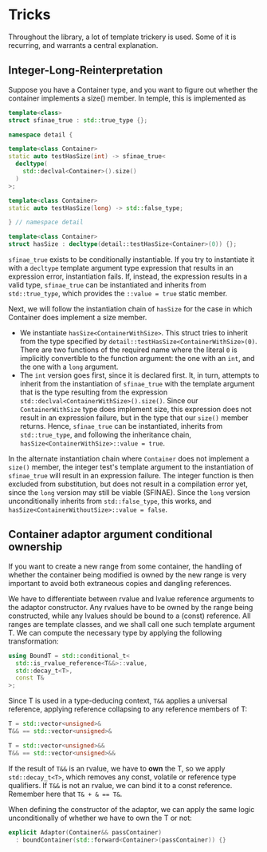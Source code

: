 # Tricks

Throughout the library, a lot of template trickery is used. Some of it is
recurring, and warrants a central explanation.

## Integer-Long-Reinterpretation

Suppose you have a Container type, and you want to figure out whether the
container implements a size() member. In temple, this is implemented as

```c++
template<class>
struct sfinae_true : std::true_type {};

namespace detail {

template<class Container>
static auto testHasSize(int) -> sfinae_true<
  decltype(
    std::declval<Container>().size()
  )
>;

template<class Container>
static auto testHasSize(long) -> std::false_type;

} // namespace detail

template<class Container>
struct hasSize : decltype(detail::testHasSize<Container>(0)) {};
```

`sfinae_true` exists to be conditionally instantiable. If you try to instantiate
it with a `decltype` template argument type expression that results in an
expression error, instantiation fails. If, instead, the expression results in a
valid type, `sfinae_true` can be instantiated and inherits from
`std::true_type`, which provides the `::value = true` static member.

Next, we will follow the instantiation chain of `hasSize` for the case in
which Container does implement a size member.

- We instantiate `hasSize<ContainerWithSize>`. This struct tries to inherit
  from the type specified by `detail::testHasSize<ContainerWithSize>(0)`. There
  are two functions of the required name where the literal `0` is implicitly
  convertible to the function argument: the one with an `int`, and the one
  with a `long` argument.
- The `int` version goes first, since it is declared first. It, in turn,
  attempts to inherit from the instantiation of `sfinae_true` with the template
  argument that is the type resulting from the expression
  `std::declval<ContainerWithSize>().size()`. Since our `ContainerWithSize`
  type does implement size, this expression does not result in an expression
  failure, but in the type that our `size()` member returns. Hence,
  `sfinae_true` can be instantiated, inherits from `std::true_type`, and
  following the inheritance chain, `hasSize<ContainerWithSize>::value = true`.

In the alternate instantiation chain where `Container` does not implement a
`size()` member, the integer test's template argument to the instantiation of
`sfinae_true` will result in an expression failure. The integer function is then
excluded from substitution, but does not result in a compilation error yet,
since the `long` version may still be viable (SFINAE). Since the `long` version
unconditionally inherits from `std::false_type`, this works, and
`hasSize<ContainerWithoutSize>::value = false`.


## Container adaptor argument conditional ownership

If you want to create a new range from some container, the handling of whether
the container being modified is owned by the new range is very important to
avoid both extraneous copies and dangling references.

We have to differentiate between rvalue and lvalue reference arguments to the
adaptor constructor. Any rvalues have to be owned by the range being
constructed, while any lvalues should be bound to a (const) reference. All
ranges are template classes, and we shall call one such template argument T. We
can compute the necessary type by applying the following transformation:

```c++ 
using BoundT = std::conditional_t<
  std::is_rvalue_reference<T&&>::value,
  std::decay_t<T>,
  const T&
>;
```

Since T is used in a type-deducing context, `T&&` applies a universal reference,
applying reference collapsing to any reference members of T:

```c++
T = std::vector<unsigned>&
T&& == std::vector<unsigned>&

T = std::vector<unsigned>&&
T&& == std::vector<unsigned>&&
```

If the result of `T&&` is an rvalue, we have to **own** the T, so we apply
`std::decay_t<T>`, which removes any const, volatile or reference type
qualifiers. If `T&&` is not an rvalue, we can bind it to a const reference.
Remember here that `T& + & == T&`.

When defining the constructor of the adaptor, we can apply the same logic
unconditionally of whether we have to own the T or not:

```c++
explicit Adaptor(Container&& passContainer)
  : boundContainer(std::forward<Container>(passContainer)) {}
```
